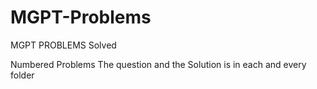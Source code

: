 # MGPT-Problems
MGPT PROBLEMS Solved

Numbered Problems 
The question and the Solution is in each and every folder